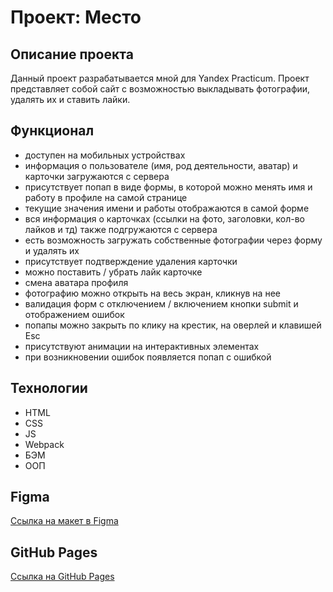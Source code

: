 # Проект: Место

## Описание проекта
Данный проект разрабатывается мной для Yandex Practicum. Проект представляет собой сайт с возможностью выкладывать фотографии, удалять их и ставить лайки.

## Функционал

- доступен на мобильных устройствах
- информация о пользователе (имя, род деятельности, аватар) и карточки загружаются с сервера
- присутствует попап в виде формы, в которой можно менять имя и работу в профиле на самой странице
- текущие значения имени и работы отображаются в самой форме
- вся информация о карточках (ссылки на фото, заголовки, кол-во лайков и тд) также подгружаются с сервера
- есть возможность загружать собственные фотографии через форму и удалять их
- присутствует подтверждение удаления карточки
- можно поставить / убрать лайк карточке
- смена аватара профиля
- фотографию можно открыть на весь экран, кликнув на нее
- валидация форм с отключением / включением кнопки submit и отображением ошибок
- попапы можно закрыть по клику на крестик, на оверлей и клавишей Esc
- присутствуют анимации на интерактивных элементах
- при возникновении ошибок появляется попап с ошибкой

## Технологии 

- HTML
- CSS
- JS
- Webpack
- БЭМ
- ООП

## Figma
[Ссылка на макет в Figma](https://www.figma.com/file/2cn9N9jSkmxD84oJik7xL7/JavaScript.-Sprint-4?node-id=0%3A1)

## GitHub Pages
[Ссылка на GitHub Pages](https://defimov9.github.io/mesto/index.html)
